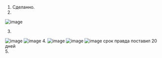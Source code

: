 1. Сделанно.  
2. 
![image](https://user-images.githubusercontent.com/95243483/162024048-34635e55-685c-48a2-97fa-4c587328d270.png)

3.
![image](https://user-images.githubusercontent.com/95243483/162038722-9dfaca41-733a-4d44-a76e-2657d0f23889.png)
![image](https://user-images.githubusercontent.com/95243483/162038861-dc8e8ec8-b134-418f-a953-81304fd79a3d.png)
4.
![image](https://user-images.githubusercontent.com/95243483/162263865-901eba24-6ac9-42f7-8025-867477a88782.png)
![image](https://user-images.githubusercontent.com/95243483/162263905-b272f3fa-8a91-46a6-8511-56772b61341c.png)
![image](https://user-images.githubusercontent.com/95243483/162264389-7463a2cb-9021-456b-b171-451148941a75.png)
срок правда поставил 20 дней  
5.
